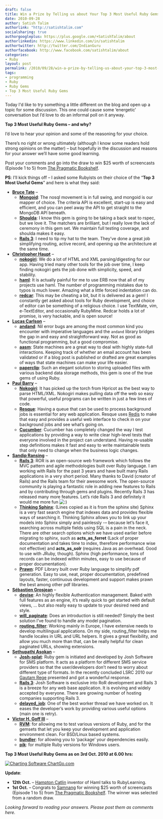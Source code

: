 ```yaml
---
draft: false
title: Win a Prize by Telling us about Your Top 3 Most Useful Ruby Gems
date: 2010-09-28
author: Satish Talim
authorlink: "http://satishtalim.com"
socialsharing: true
authorgoogleplus: https://plus.google.com/+SatishTalim/about
authorlinkedin: https://www.linkedin.com/in/satishtalim
authortwitter: http://twitter.com/IndianGuru
authorfacebook: http://www.facebook.com/satishtalim/about
categories:
- Ruby
layout: post
permalink: /2010/09/28/win-a-prize-by-telling-us-about-your-top-3-most-useful-ruby-gems/
tags:
- programming
- Ruby
- Ruby Gems
- Top 3 Most Useful Ruby Gems
---
```

Today I'd like to try something a little different on the blog and open
up a topic for some discussion. This one could cause some ‘energetic’
conversation but I’d love to do an informal poll on it anyway.<!--more-->

**Top 3 Most Useful Ruby Gems – and why?**

I’d love to hear your opinion and some of the reasoning for your choice.

There’s no right or wrong ultimately (although I know some readers hold
strong opinions on the matter) – but hopefully in the discussion and
reasons for your answer we’ll have some good learning.

Post your comments and go into the draw to win \$25 worth of screencasts
(Episode 1 to 5) from [The Pragmatic
Bookshelf](http://www.pragprog.com/screencasts/v-dtrubyom/the-ruby-object-model-and-metaprogramming).

**PS**: I’ll kick things off – I asked some Rubyists on their choice of
the “**Top 3 Most Useful Gems**” and here is what they said:

-   **[Bruce
    Tate](http://rubylearning.com/blog/2008/11/25/little-known-ways-to-ruby-mastery-by-bruce-tate/)**
    –
    -   **[Mongoid](http://mongoid.org/)**: The nosql movement is in
        full swing, and mongoid is our mapper of choice. The criteria
        API is excellent, start-up is easy and efficient, and you can
        peel away the API to get straight to the MongoDB API beneath.
    -   **[Shoulda](http://github.com/thoughtbot/shoulda)**: I know this
        gem is going to be taking a back seat to rspec, but we love it.
        The matchers are brilliant, but I really love the lack of
        ceremony in this gem set. We maintain full testing coverage, and
        shoulda makes it easy.
    -   **[Rails 3](http://rubyonrails.org/)**: I need to tip my hat to
        the team. They’ve done a great job simplifying routing, active
        record, and opening up the architecture at the same time.
-   **[Christopher Haupt](http://twitter.com/chaupt)** –
    -   **[nokogiri](http://nokogiri.org/)**: We do a lot of HTML and
        XML parsing/digesting for our app. Having tried many other tools
        for the job over time, I keep finding nokogiri gets the job done
        with simplicity, speed, and stability.
    -   **[haml](http://haml-lang.com/)**: It is actually painful for me
        to use ERB now that all of my projects use haml. The number of
        programming mistakes due to typos is much lower. Amazing what a
        little forced indentation can do.
    -   **[redcar](http://redcareditor.com/)**: This may be cheating a
        bit, but it is delivered as a gem! I constantly get asked about
        tools for Ruby development, and choice of editor can be
        something of a religious choice. I use TextMate, vim,
        e-TextEditor, and occasionally RubyMine. Redcar holds a lot of
        promise, is very hackable, and is open source!
-   **[Lucas Carlson](http://rufy.com/)** –
    -   **[andand](http://andand.rubyforge.org/)**: Nil error bugs are
        among the most common kind you encounter with imperative
        languages and the `andand` library bridges the gap in and easy
        and straightforward way. Not as good as functional programming,
        but a good compromise.
    -   **[aasm](http://rubygems.org/gems/aasm)**: State machines are a
        great way to deal with highly state-full interactions. Keeping
        track of whether an email account has been validated or if a
        blog post is published or drafted are great examples of ways
        that state machines can make your life easier.
    -   **[paperclip](http://thoughtbot.com/community/)**: Such an
        elegant solution to storing uploaded files with various backend
        data storage methods, this gem is one of the true gems of using
        Ruby.
-   **[Paul Barry](http://paulbarry.com/)** –
    -   **[Nokogiri](http://nokogiri.org/)**: It has picked up the torch
        from Hpricot as the best way to parse HTML/XML. Nokogiri makes
        pulling data off the web so easy that powerful, useful programs
        can be written in just a few lines of code.
    -   **[Resque](http://github.com/defunkt/resque)**: Having a queue
        that can be used to process background jobs is essential for any
        web application. Resque uses
        [Redis](http://github.com/antirez/redis) to make that easy and
        provides a useful web interface to check in on your background
        jobs and see what’s going on.
    -   **[Cucumber](http://cukes.info/)**: Cucumber has completely
        changed the way I test applications by providing a way to write
        clear high-level tests that everyone involved in the project can
        understand. Having re-usable step definitions makes it fast and
        easy to write maintainable tests that only need to change when
        the business logic changes.
-   **[Sandip Ransing](http://www.funonrails.com/)** –
    -   **[Rails 3](http://rubyonrails.org/)**: ROR is an open-source
        web framework which follows the MVC pattern and agile
        methodologies built over Ruby language. I am working with Rails
        for the past 3 years and have built many Rails applications in a
        very short period. Many thanks to David (creator of Rails) and
        the Rails team for their awesome work. The open-source community
        is playing a fantastic role in adding new features to Rails and
        by contributing through gems and plugins. Recently Rails 3 has
        released many more features. Let’s ride Rails 3 and definitely
        it would me more fun
        ![:)](http://rubylearning.com/blog/wp-includes/images/smilies/icon_smile.gif)
    -   **[Thinking Sphinx](http://freelancing-god.github.com/ts/en/)**:
        (Lines copied as it is from the sphinx site) Sphinx is a very
        fast search engine that indexes data and provides flexible ways
        of searching it. Thinking Sphinx allows you to link up your
        models into Sphinx simply and painlessly -– because let’s face
        it, searching across multiple fields using SQL is a pain in the
        neck. There are other search options which we have used earlier
        before migrating to sphinx, such as **acts\_as\_ferret** (Lack
        of proper documentation and takes time to index, therefore
        performance wise not effective) and **acts\_as\_solr** (requires
        Java as an overhead. Good to use with JRuby, though). Sphinx
        (high performance, tons of records can be indexed within
        minutes, easy to use because of proper documentation).
    -   **[Prawn](http://github.com/sandal/prawn)**: PDF Library built
        over Ruby language to simplify pdf generation. Easy to use,
        neat, proper documentation, predefined layouts, faster,
        continuous development and support makes prawn the best among
        other pdf libraries.
-   **[Sébastien Grosjean](https://twitter.com/sebgrosjean)** –
    -   **[devise](http://rubygems.org/gems/devise)**: An highly
        flexible Authentication management. Baked with full features as
        an engine, it’s really quick to get started with default views,
        … but also really easy to update to your desired need and style.
    -   **[will\_paginate](http://github.com/mislav/will_paginate/wiki)**:
        Does an introduction is still needed? Simply the best solution
        I’ve found to handle any model pagination.
    -   **[routing\_filter](http://github.com/svenfuchs/routing-filter)**:
        Working mainly in Europe, I have extensive needs to develop
        multilingual applications. On my side, routing\_filter helps me
        handle locales in URL and URL helpers. It gives a great
        flexibility, and allow you much more than that, can be really
        helpful for clean paginated URLs, showing extensions.
-   **[Sethupathi Asokan](http://joshsoftware.com/)** –
    -   **[Josh-splat](http://josh-splat.heroku.com/#1)**: Ruby gem is
        initiated and developed by Josh Software for SMS platform. It
        acts as a platform for different SMS service providers so that
        the user/developers don’t need to worry about different type of
        formats. In the recently concluded LSRC 2010 our [Gautam
        Rege](http://twitter.com/gautamrege) presented and got a
        wonderful response.
    -   **[Rails 3](http://rubyonrails.org/)**: Josh Software is
        exclusive into RoR development and Rails 3 is a breeze for any
        web base application. It is evolving and widely accepted by
        everyone. There are growing number of hosting companies
        supporting Rails 3.
    -   **[delayed\_job](http://github.com/collectiveidea/delayed_job)**:
        One of the best worker thread we have worked on. It eases the
        developer’s work by providing various useful options (main one
        is retry).
-   **[Victor H. Goff III](http://vgoff.posterous.com/)** –
    -   **[RVM](http://rvm.beginrescueend.com/)**: for allowing me to
        test various versions of Ruby, and for the gemsets that let you
        keep your development and application environment clean. For
        BSD/Linux based systems.
    -   **[bundler](http://github.com/carlhuda/bundler)**: for allowing
        you to ‘package’ your dependencies easily.
    -   **[pik](http://rubygems.org/gems/pik)**: for multiple Ruby
        versions for Windows users.

**Top 3 Most Useful Ruby Gems as on 3rd Oct. 2010 at 6.00 hrs:**

[![Charting Software
ChartGo.com](http://www.chartgo.com/link.do?id=7d2f57b9aa "ChartGo.com")](http://www.chartgo.com/linkshare.do?id=7d2f57b9aa)

**Update**:

-   **12th Oct.** – [Hampton
    Catlin](http://rubylearning.com/blog/2010/10/12/hampton-catlin-on-haml/)
    inventor of Haml talks to RubyLearning.
-   **1st Oct.** – Congrats to
    [Samnang](http://rubylearning.com/blog/2010/09/28/win-a-prize-by-telling-us-about-your-top-3-most-useful-ruby-gems/#comment-125598)
    for winning \$25 worth of screencasts (Episode 1 to 5) from [The
    Pragmatic
    Bookshelf](http://www.pragprog.com/screencasts/v-dtrubyom/the-ruby-object-model-and-metaprogramming).
    The winner was selected from a random draw.

*Looking forward to reading your answers. Please post them as comments
here.*
